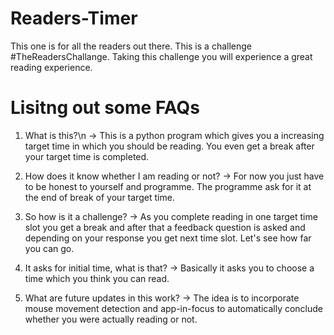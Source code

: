 # Readers-Timer
This one is for all the readers out there. This is a challenge #TheReadersChallange. Taking this challenge you will experience a great reading experience.

# Lisitng out some FAQs
1. What is this?\n
-> This is a python program which gives you a increasing target time in which you should be reading. You even get a break after your target time is completed.

2. How does it know whether I am reading or not? 
-> For now you just have to be honest to yourself and programme. The programme ask for it at the end of break of your target time.

3. So how is it a challenge?
-> As you complete reading in one target time slot you get a break and after that a feedback question is asked and depending on your response you get next time slot. Let's see how far you can go.

4. It asks for initial time, what is that?
-> Basically it asks you to choose a time which you think you can read.

5. What are future updates in this work?
-> The idea is to incorporate mouse movement detection and app-in-focus to automatically conclude whether you were actually reading or not.
